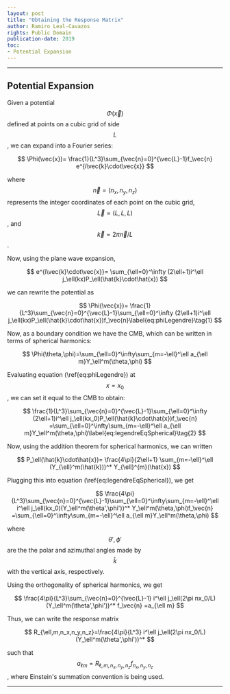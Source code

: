 ```yaml
---
layout: post
title: "Obtaining the Response Matrix"
author: Ramiro Leal-Cavazos
rights: Public Domain
publication-date: 2019
toc:
- Potential Expansion
---
```


---

## Potential Expansion

Given a potential $$\Phi(\vec{x})$$ defined at points on a cubic grid of side $$L$$, we can expand into a Fourier series:

$$
  \Phi(\vec{x})=
  \frac{1}{L^3}\sum_{\vec{n}=0}^{\vec{L}-1}f_\vec{n} e^{i\vec{k}\cdot\vec{x}}
$$

where $$\vec{n}=(n_x,n_y,n_z)$$ represents the integer coordinates of each point on the cubic grid, $$\vec{L}=(L,L,L)$$, and $$\vec{k}=2\pi\vec{n}/L$$.

Now, using the plane wave expansion,

$$
  e^{i\vec{k}\cdot\vec{x}}=
  \sum_{\ell=0}^\infty (2\ell+1)i^\ell j_\ell(kx)P_\ell(\hat{k}\cdot\hat{x})
$$

we can rewrite the potential as

$$
  \Phi(\vec{x})=
  \frac{1}{L^3}\sum_{\vec{n}=0}^{\vec{L}-1}\sum_{\ell=0}^\infty
  (2\ell+1)i^\ell j_\ell(kx)P_\ell(\hat{k}\cdot\hat{x})f_\vec{n}\label{eq:phiLegendre}\tag{1}
$$

Now, as a boundary condition we have the CMB, which can be written in terms of spherical harmonics:

$$
  \Phi(\theta,\phi)=\sum_{\ell=0}^\infty\sum_{m=-\ell}^\ell a_{\ell m}Y_\ell^m(\theta,\phi)
$$

Evaluating equation (\ref{eq:phiLegendre}) at $$x=x_0$$, we can set it equal to the CMB to obtain:

$$
  \frac{1}{L^3}\sum_{\vec{n}=0}^{\vec{L}-1}\sum_{\ell=0}^\infty
  (2\ell+1)i^\ell j_\ell(kx_0)P_\ell(\hat{k}\cdot\hat{x})f_\vec{n}
  =\sum_{\ell=0}^\infty\sum_{m=-\ell}^\ell a_{\ell m}Y_\ell^m(\theta,\phi)\label{eq:legendreEqSpherical}\tag{2}
$$

Now, using the addition theorem for spherical harmonics, we can written

$$
  P_\ell(\hat{k}\cdot\hat{x})=
  \frac{4\pi}{2\ell+1}
  \sum_{m=-\ell}^\ell (Y_{\ell}^m(\hat{k}))^* Y_{\ell}^{m}(\hat{x})
$$

Plugging this into equation (\ref{eq:legendreEqSpherical}), we get

$$
  \frac{4\pi}{L^3}\sum_{\vec{n}=0}^{\vec{L}-1}\sum_{\ell=0}^\infty\sum_{m=-\ell}^\ell
  i^\ell j_\ell(kx_0)(Y_\ell^m(\theta',\phi'))^* Y_\ell^m(\theta,\phi)f_\vec{n}
  =\sum_{\ell=0}^\infty\sum_{m=-\ell}^\ell a_{\ell m}Y_\ell^m(\theta,\phi)
$$

where $$\theta',\phi'$$ are the the polar and azimuthal angles made by $$\hat{k}$$ with the vertical axis, respectively.

Using the orthogonality of spherical harmonics, we get

$$
  \frac{4\pi}{L^3}\sum_{\vec{n}=0}^{\vec{L}-1}
  i^\ell j_\ell(2\pi nx_0/L)(Y_\ell^m(\theta',\phi'))^* f_\vec{n}
  =a_{\ell m}
$$

Thus, we can write the response matrix

$$
  R_{\ell,m,n_x,n_y,n_z}=\frac{4\pi}{L^3}
  i^\ell j_\ell(2\pi nx_0/L)(Y_\ell^m(\theta',\phi'))^*
$$

such that $$a_{\ell m}=R_{\ell,m,n_x,n_y,n_z}f_{n_x,n_y,n_z}$$, where Einstein's summation convention is being used.

---
